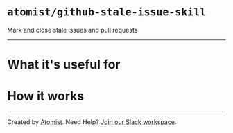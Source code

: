 # `atomist/github-stale-issue-skill`

<!---atomist-skill-description:start--->

Mark and close stale issues and pull requests

<!---atomist-skill-description:end--->

---

<!---atomist-skill-readme:start--->

# What it's useful for

# How it works

<!---atomist-skill-readme:end--->

---

Created by [Atomist][atomist].
Need Help? [Join our Slack workspace][slack].

[atomist]: https://atomist.com/ "Atomist - How Teams Deliver Software"
[slack]: https://join.atomist.com/ "Atomist Community Slack"
